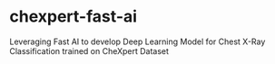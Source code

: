 # chexpert-fast-ai
Leveraging Fast AI to develop Deep Learning Model for Chest X-Ray Classification trained on CheXpert Dataset
